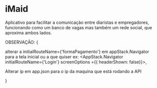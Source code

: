 # iMaid
Aplicativo para facilitar a comunicação entre diaristas e empregadores, funcionando como um banco de vagas mas também um rede social, que aproxima ambos lados.

OBSERVAÇÂO:
{
  
  alterar a initialRouteName={'formaPagamento'} em appStack.Navigator para a tela inicial ou a que quiser
  ex: <AppStack.Navigator initialRouteName={'Login'} screenOptions ={{ headerShown: false}}>,
  
  Alterar ip em app.json para o ip da maquina que está rodando a API 

}
